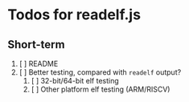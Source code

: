# Todos for readelf.js

## Short-term

1. [ ] README
2. [ ] Better testing, compared with `readelf` output?
   1. [ ] 32-bit/64-bit elf testing
   2. [ ] Other platform elf testing (ARM/RISCV)